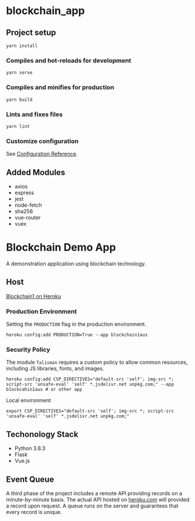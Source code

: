 # blockchain_app

## Project setup
```
yarn install
```

### Compiles and hot-reloads for development
```
yarn serve
```

### Compiles and minifies for production
```
yarn build
```

### Lints and fixes files
```
yarn lint
```

### Customize configuration
See [Configuration Reference](https://cli.vuejs.org/config/).


## Added Modules

* axios
* express
* jest
* node-fetch
* sha256
* vue-router
* vuex

# Blockchain Demo App

A demonstration application using blockchain technology.

## Host

[Blockchain1 on Heroku](https://blockchain1aus.herokuapp.com/)

### Production Environment

Setting the `PRODUCTION` flag in the production environment.
```
heroku config:add PRODUCTION=True --app blockchain1aus
```

### Security Policy

The module `Talisman` requires a custom policy to allow common resources, including
JS libraries, fonts, and images.

```
heroku config:add CSP_DIRECTIVES="default-src 'self'; img-src *; script-src 'unsafe-eval' 'self' *.jsdelivr.net unpkg.com;" --app blockcahin1aus # or other app
```

Local environment
```
export CSP_DIRECTIVES="default-src 'self'; img-src *; script-src 'unsafe-eval' 'self' *.jsdelivr.net unpkg.com;"
```

## Techonology Stack

* Python 3.8.3
* Flask
* Vue.js

## Event Queue

A third phase of the project includes a remote API providing records on a minute-by-minute basis. The actual API hosted on [heroku.com](https://eventqueue.herokuapp.com/events) will provided a record upon request. A queue runs on the server and guarantees that every record is unique.
